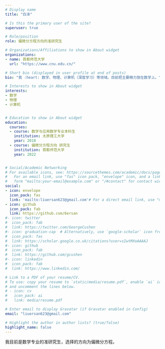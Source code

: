 ```yaml
---
# Display name
title: "白泽"

# Is this the primary user of the site?
superuser: true

# Role/position
role: 偏微分方程方向的准研究生

# Organizations/Affiliations to show in About widget
organizations:
- name: 首都师范大学
  url: "https://www.cnu.edu.cn/"

# Short bio (displayed in user profile at end of posts)
bio: "我 :heart: 数学、物理、计算机（深度学习）等领域。目前把主要精力放在数学上。"

# Interests to show in About widget
interests:
- 数学
- 物理
- 计算机


# Education to show in About widget
education:
  courses:
  - course: 数学与应用数学专业本科生
    institution: 太原理工大学
    year: 2018
  - course: 偏微分方程方向 研究生
    institution: 首都师范大学
    year: 2022


# Social/Academic Networking
# For available icons, see: https://sourcethemes.com/academic/docs/page-builder/#icons
#   For an email link, use "fas" icon pack, "envelope" icon, and a link in the
#   form "mailto:your-email@example.com" or "/#contact" for contact widget.
social:
- icon: envelope
  icon_pack: fas
  link: 'mailto:liuersan623@gmail.com'# For a direct email link, use "mailto:test@example.org".
- icon: github
  icon_pack: fab
  link: https://github.com/6ersan
#- icon: twitter
#  icon_pack: fab
#  link: https://twitter.com/GeorgeCushen
#- icon: graduation-cap  # Alternatively, use `google-scholar` icon from `ai` icon pack
#  icon_pack: fas
#  link: https://scholar.google.co.uk/citations?user=sIwtMXoAAAAJ
#- icon: github
#  icon_pack: fab
#  link: https://github.com/gcushen
#- icon: linkedin
#  icon_pack: fab
#  link: https://www.linkedin.com/

# Link to a PDF of your resume/CV.
# To use: copy your resume to `static/media/resume.pdf`, enable `ai` icons in `params.toml`, 
# and uncomment the lines below.
# - icon: cv
#   icon_pack: ai
#   link: media/resume.pdf

# Enter email to display Gravatar (if Gravatar enabled in Config)
email: "liuersan623@gmail.com"

# Highlight the author in author lists? (true/false)
highlight_name: false
---
```


我目前是数学专业的准研究生，选择的方向为偏微分方程。